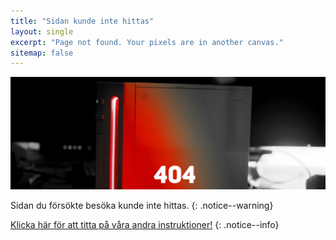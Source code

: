 ```yaml
---
title: "Sidan kunde inte hittas"
layout: single
excerpt: "Page not found. Your pixels are in another canvas."
sitemap: false
---
```


![404](/images/404.jpg)

Sidan du försökte besöka kunde inte hittas.
{: .notice--warning}

[Klicka här för att titta på våra andra instruktioner!](site-navigation)
{: .notice--info}
